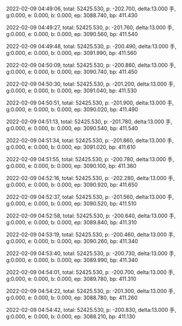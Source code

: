 2022-02-09 04:49:06, total: 52425.530, p: -202.700, delta:13.000 手, g:0.000, e: 0.000, b: 0.000, ep: 3088.740, bp: 411.430

2022-02-09 04:49:27, total: 52425.530, p: -201.760, delta:13.000 手, g:0.000, e: 0.000, b: 0.000, ep: 3090.560, bp: 411.540

2022-02-09 04:49:48, total: 52425.530, p: -200.490, delta:13.000 手, g:0.000, e: 0.000, b: 0.000, ep: 3091.990, bp: 411.560

2022-02-09 04:50:09, total: 52425.530, p: -200.860, delta:13.000 手, g:0.000, e: 0.000, b: 0.000, ep: 3090.740, bp: 411.450

2022-02-09 04:50:30, total: 52425.530, p: -201.200, delta:13.000 手, g:0.000, e: 0.000, b: 0.000, ep: 3091.040, bp: 411.530

2022-02-09 04:50:51, total: 52425.530, p: -201.900, delta:13.000 手, g:0.000, e: 0.000, b: 0.000, ep: 3090.020, bp: 411.490

2022-02-09 04:51:13, total: 52425.530, p: -201.780, delta:13.000 手, g:0.000, e: 0.000, b: 0.000, ep: 3090.540, bp: 411.540

2022-02-09 04:51:34, total: 52425.530, p: -201.860, delta:13.000 手, g:0.000, e: 0.000, b: 0.000, ep: 3091.020, bp: 411.610

2022-02-09 04:51:55, total: 52425.530, p: -200.780, delta:13.000 手, g:0.000, e: 0.000, b: 0.000, ep: 3090.100, bp: 411.360

2022-02-09 04:52:16, total: 52425.530, p: -202.280, delta:13.000 手, g:0.000, e: 0.000, b: 0.000, ep: 3090.920, bp: 411.650

2022-02-09 04:52:37, total: 52425.530, p: -201.560, delta:13.000 手, g:0.000, e: 0.000, b: 0.000, ep: 3090.520, bp: 411.510

2022-02-09 04:52:58, total: 52425.530, p: -200.640, delta:13.000 手, g:0.000, e: 0.000, b: 0.000, ep: 3089.840, bp: 411.310

2022-02-09 04:53:19, total: 52425.530, p: -200.460, delta:13.000 手, g:0.000, e: 0.000, b: 0.000, ep: 3090.260, bp: 411.340

2022-02-09 04:53:40, total: 52425.530, p: -200.730, delta:13.000 手, g:0.000, e: 0.000, b: 0.000, ep: 3089.990, bp: 411.340

2022-02-09 04:54:01, total: 52425.530, p: -200.700, delta:13.000 手, g:0.000, e: 0.000, b: 0.000, ep: 3089.780, bp: 411.310

2022-02-09 04:54:22, total: 52425.530, p: -201.300, delta:13.000 手, g:0.000, e: 0.000, b: 0.000, ep: 3088.780, bp: 411.260

2022-02-09 04:54:42, total: 52425.530, p: -200.830, delta:13.000 手, g:0.000, e: 0.000, b: 0.000, ep: 3088.210, bp: 411.130